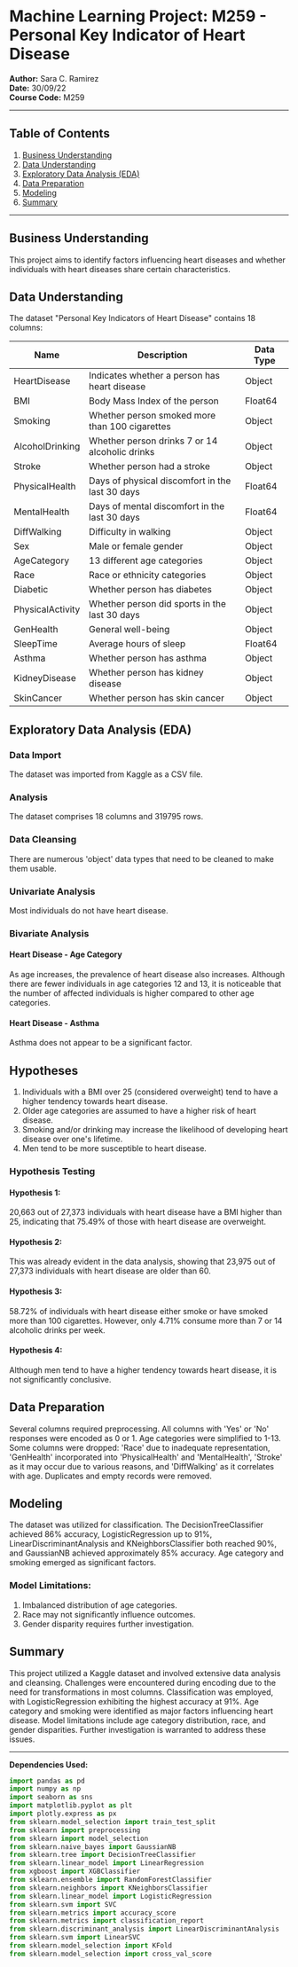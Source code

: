 # Machine Learning Project: M259 - Personal Key Indicator of Heart Disease

**Author:** Sara C. Ramirez  
**Date:** 30/09/22  
**Course Code:** M259  

---

## Table of Contents

1. [Business Understanding](#business-understanding)
2. [Data Understanding](#data-understanding)
3. [Exploratory Data Analysis (EDA)](#eda-durchführen)
4. [Data Preparation](#data-preparation)
5. [Modeling](#modeling)
6. [Summary](#zusammenfassung)

---

## Business Understanding <a name="business-understanding"></a>

This project aims to identify factors influencing heart diseases and whether individuals with heart diseases share certain characteristics.

## Data Understanding <a name="data-understanding"></a>

The dataset "Personal Key Indicators of Heart Disease" contains 18 columns:

| Name              | Description                                     | Data Type |
|-------------------|-------------------------------------------------|-----------|
| HeartDisease     | Indicates whether a person has heart disease   | Object    |
| BMI               | Body Mass Index of the person                  | Float64   |
| Smoking           | Whether person smoked more than 100 cigarettes | Object    |
| AlcoholDrinking   | Whether person drinks 7 or 14 alcoholic drinks | Object    |
| Stroke            | Whether person had a stroke                    | Object    |
| PhysicalHealth    | Days of physical discomfort in the last 30 days| Float64   |
| MentalHealth      | Days of mental discomfort in the last 30 days  | Float64   |
| DiffWalking       | Difficulty in walking                          | Object    |
| Sex               | Male or female gender                          | Object    |
| AgeCategory       | 13 different age categories                    | Object    |
| Race              | Race or ethnicity categories                   | Object    |
| Diabetic          | Whether person has diabetes                    | Object    |
| PhysicalActivity  | Whether person did sports in the last 30 days  | Object    |
| GenHealth         | General well-being                             | Object    |
| SleepTime         | Average hours of sleep                         | Float64   |
| Asthma            | Whether person has asthma                      | Object    |
| KidneyDisease     | Whether person has kidney disease              | Object    |
| SkinCancer        | Whether person has skin cancer                 | Object    |

## Exploratory Data Analysis (EDA) <a name="eda-durchführen"></a>

### Data Import

The dataset was imported from Kaggle as a CSV file.

### Analysis

The dataset comprises 18 columns and 319795 rows.

### Data Cleansing

There are numerous 'object' data types that need to be cleaned to make them usable.

### Univariate Analysis

Most individuals do not have heart disease.

### Bivariate Analysis

#### Heart Disease - Age Category

As age increases, the prevalence of heart disease also increases. Although there are fewer individuals in age categories 12 and 13, it is noticeable that the number of affected individuals is higher compared to other age categories.

#### Heart Disease - Asthma

Asthma does not appear to be a significant factor.

## Hypotheses

1. Individuals with a BMI over 25 (considered overweight) tend to have a higher tendency towards heart disease.
2. Older age categories are assumed to have a higher risk of heart disease.
3. Smoking and/or drinking may increase the likelihood of developing heart disease over one's lifetime.
4. Men tend to be more susceptible to heart disease.

### Hypothesis Testing

#### Hypothesis 1:

20,663 out of 27,373 individuals with heart disease have a BMI higher than 25, indicating that 75.49% of those with heart disease are overweight.

#### Hypothesis 2:

This was already evident in the data analysis, showing that 23,975 out of 27,373 individuals with heart disease are older than 60.

#### Hypothesis 3:

58.72% of individuals with heart disease either smoke or have smoked more than 100 cigarettes. However, only 4.71% consume more than 7 or 14 alcoholic drinks per week.

#### Hypothesis 4:

Although men tend to have a higher tendency towards heart disease, it is not significantly conclusive.

## Data Preparation <a name="data-preparation"></a>

Several columns required preprocessing. All columns with 'Yes' or 'No' responses were encoded as 0 or 1. Age categories were simplified to 1-13. Some columns were dropped: 'Race' due to inadequate representation, 'GenHealth' incorporated into 'PhysicalHealth' and 'MentalHealth', 'Stroke' as it may occur due to various reasons, and 'DiffWalking' as it correlates with age. Duplicates and empty records were removed.

## Modeling <a name="modeling"></a>

The dataset was utilized for classification. The DecisionTreeClassifier achieved 86% accuracy, LogisticRegression up to 91%, LinearDiscriminantAnalysis and KNeighborsClassifier both reached 90%, and GaussianNB achieved approximately 85% accuracy. Age category and smoking emerged as significant factors.

### Model Limitations:

1. Imbalanced distribution of age categories.
2. Race may not significantly influence outcomes.
3. Gender disparity requires further investigation.

## Summary <a name="zusammenfassung"></a>

This project utilized a Kaggle dataset and involved extensive data analysis and cleansing. Challenges were encountered during encoding due to the need for transformations in most columns. Classification was employed, with LogisticRegression exhibiting the highest accuracy at 91%. Age category and smoking were identified as major factors influencing heart disease. Model limitations include age category distribution, race, and gender disparities. Further investigation is warranted to address these issues.

---

**Dependencies Used:**

```python
import pandas as pd
import numpy as np
import seaborn as sns
import matplotlib.pyplot as plt
import plotly.express as px 
from sklearn.model_selection import train_test_split
from sklearn import preprocessing
from sklearn import model_selection
from sklearn.naive_bayes import GaussianNB
from sklearn.tree import DecisionTreeClassifier
from sklearn.linear_model import LinearRegression
from xgboost import XGBClassifier
from sklearn.ensemble import RandomForestClassifier
from sklearn.neighbors import KNeighborsClassifier
from sklearn.linear_model import LogisticRegression
from sklearn.svm import SVC
from sklearn.metrics import accuracy_score
from sklearn.metrics import classification_report
from sklearn.discriminant_analysis import LinearDiscriminantAnalysis
from sklearn.svm import LinearSVC
from sklearn.model_selection import KFold
from sklearn.model_selection import cross_val_score
